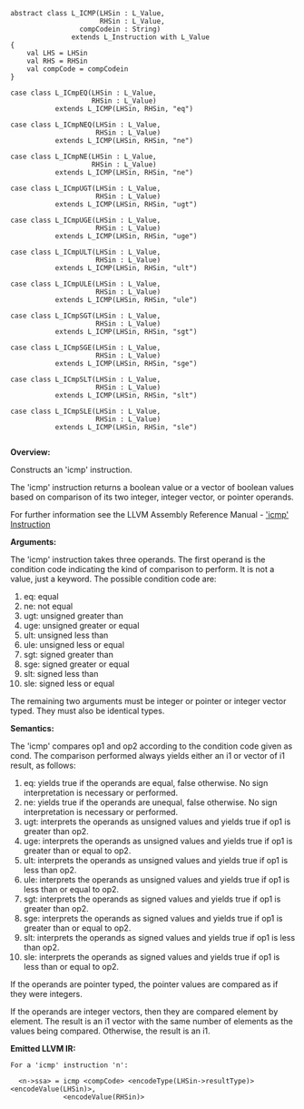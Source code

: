 
```



abstract class L_ICMP(LHSin : L_Value, 
                      RHSin : L_Value, 
                 compCodein : String) 
               extends L_Instruction with L_Value
{
    val LHS = LHSin
    val RHS = RHSin
    val compCode = compCodein
}

case class L_ICmpEQ(LHSin : L_Value, 
                    RHSin : L_Value) 
           extends L_ICMP(LHSin, RHSin, "eq")

case class L_ICmpNEQ(LHSin : L_Value, 
                     RHSin : L_Value) 
           extends L_ICMP(LHSin, RHSin, "ne")

case class L_ICmpNE(LHSin : L_Value, 
                    RHSin : L_Value) 
           extends L_ICMP(LHSin, RHSin, "ne")

case class L_ICmpUGT(LHSin : L_Value, 
                     RHSin : L_Value) 
           extends L_ICMP(LHSin, RHSin, "ugt")

case class L_ICmpUGE(LHSin : L_Value, 
                     RHSin : L_Value) 
           extends L_ICMP(LHSin, RHSin, "uge")

case class L_ICmpULT(LHSin : L_Value, 
                     RHSin : L_Value) 
           extends L_ICMP(LHSin, RHSin, "ult")

case class L_ICmpULE(LHSin : L_Value, 
                     RHSin : L_Value) 
           extends L_ICMP(LHSin, RHSin, "ule")

case class L_ICmpSGT(LHSin : L_Value, 
                     RHSin : L_Value) 
           extends L_ICMP(LHSin, RHSin, "sgt")

case class L_ICmpSGE(LHSin : L_Value, 
                     RHSin : L_Value) 
           extends L_ICMP(LHSin, RHSin, "sge")

case class L_ICmpSLT(LHSin : L_Value, 
                     RHSin : L_Value) 
           extends L_ICMP(LHSin, RHSin, "slt")

case class L_ICmpSLE(LHSin : L_Value, 
                     RHSin : L_Value) 
           extends L_ICMP(LHSin, RHSin, "sle")


```

**Overview:**

Constructs an 'icmp' instruction.

The 'icmp' instruction returns a boolean value or a vector of boolean values based on comparison of its two integer, integer vector, or pointer operands.

For further information see the LLVM Assembly Reference Manual - ['icmp' Instruction](http://llvm.org/docs/LangRef.html#i_icmp)

**Arguments:**

The 'icmp' instruction takes three operands. The first operand is the condition code indicating the kind of comparison to perform. It is not a value, just a keyword. The possible condition code are:

  1. eq: equal
  1. ne: not equal
  1. ugt: unsigned greater than
  1. uge: unsigned greater or equal
  1. ult: unsigned less than
  1. ule: unsigned less or equal
  1. sgt: signed greater than
  1. sge: signed greater or equal
  1. slt: signed less than
  1. sle: signed less or equal

The remaining two arguments must be integer or pointer or integer vector typed. They must also be identical types.

**Semantics:**

The 'icmp' compares op1 and op2 according to the condition code given as cond. The comparison performed always yields either an i1 or vector of i1 result, as follows:

  1. eq: yields true if the operands are equal, false otherwise. No sign interpretation is necessary or performed.
  1. ne: yields true if the operands are unequal, false otherwise. No sign interpretation is necessary or performed.
  1. ugt: interprets the operands as unsigned values and yields true if op1 is greater than op2.
  1. uge: interprets the operands as unsigned values and yields true if op1 is greater than or equal to op2.
  1. ult: interprets the operands as unsigned values and yields true if op1 is less than op2.
  1. ule: interprets the operands as unsigned values and yields true if op1 is less than or equal to op2.
  1. sgt: interprets the operands as signed values and yields true if op1 is greater than op2.
  1. sge: interprets the operands as signed values and yields true if op1 is greater than or equal to op2.
  1. slt: interprets the operands as signed values and yields true if op1 is less than op2.
  1. sle: interprets the operands as signed values and yields true if op1 is less than or equal to op2.

If the operands are pointer typed, the pointer values are compared as if they were integers.

If the operands are integer vectors, then they are compared element by element. The result is an i1 vector with the same number of elements as the values being compared. Otherwise, the result is an i1.

**Emitted LLVM IR:**
```
For a 'icmp' instruction 'n':

  <n->ssa> = icmp <compCode> <encodeType(LHSin->resultType)> <encodeValue(LHSin)>, 
             <encodeValue(RHSin)>    
    
```